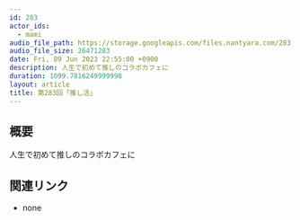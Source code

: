 ```yaml
---
id: 283
actor_ids:
  - mami
audio_file_path: https://storage.googleapis.com/files.nantyara.com/283.mp3
audio_file_size: 26471283
date: Fri, 09 Jun 2023 22:55:00 +0900
description: 人生で初めて推しのコラボカフェに
duration: 1099.7816249999998
layout: article
title: 第283回「推し活」
---
```

## 概要

人生で初めて推しのコラボカフェに

## 関連リンク

* none
